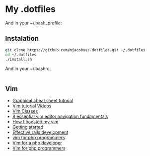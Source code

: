# My .dotfiles

And in your ~/.bash_profile:

Instalation
-------------

```bash
git clone https://github.com/mjacobus/.dotfiles.git ~/.dotfiles
cd ~/.dotfiles
./install.sh
```


And in your ~/.bashrc:

```bash
```

Vim
-----------------
- [Graphical cheat sheet tutorial](http://www.viemu.com/a_vi_vim_graphical_cheat_sheet_tutorial.html)
- [Vim tutorial Videos](http://www.derekwyatt.org/vim/vim-tutorial-videos)
- [Vim Classes](https://github.com/shawncplus/vim-classes)
- [8 essential vim editor navigation fundamentals](http://www.thegeekstuff.com/2009/03/8-essential-vim-editor-navigation-fundamentals/)
- [How I boosted my vim](http://nvie.com/posts/how-i-boosted-my-vim/)
- [Getting started](http://www.sitepoint.com/getting-started-vim/)
- [Effective rails development](http://www.sitepoint.com/effective-rails-development-vim/)
- [vim for php programmers](http://www.slideshare.net/ZendCon/vim-for-php-programmers-presentation)
- [Vim for a php developer](http://blog.lenss.nl/2011/04/vim-for-a-php-developer/)
- [Vim for php programmers](http://www.slideshare.net/andreizm/vim-for-php-programmers-pdf)

